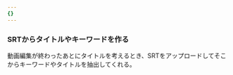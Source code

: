 ```yaml
---
{}
---
```

  

  

  

### SRTからタイトルやキーワードを作る

動画編集が終わったあとにタイトルを考えるとき、SRTをアップロードしてそこからキーワードやタイトルを抽出してくれる。